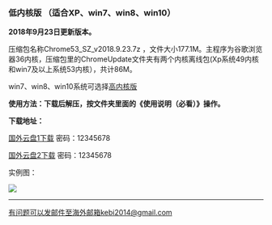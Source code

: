 ### 低内核版 （适合XP、win7、win8、win10）

**2018年9月23日更新版本。**

压缩包名称Chrome53_SZ_v2018.9.23.7z ，文件大小177.1M。主程序为谷歌浏览器36内核，压缩包里的ChromeUpdate文件夹有两个内核离线包(Xp系统49内核和win7及以上系统53内核），共计86M。

win7、win8、win10系统可选择[高内核版](https://github.com/Alvin9999/new-pac/wiki/%E9%AB%98%E5%86%85%E6%A0%B8%E7%89%88)


**使用方法：下载后解压，按文件夹里面的《使用说明（必看）》操作。**

**下载地址：**

[国外云盘1下载](http://45.32.141.248:8000/f/988efc1920/) 密码：12345678

[国外云盘2下载](http://108.61.224.82:8000/f/b165a6111e/) 密码：12345678

实例图：

![](https://raw.githubusercontent.com/Alvin9999/pac2/master/softimag/53sz1.png)

***

有问题可以发邮件至海外邮箱kebi2014@gmail.com